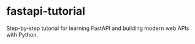 # fastapi-tutorial
Step-by-step tutorial for learning FastAPI and building modern web APIs with Python.
